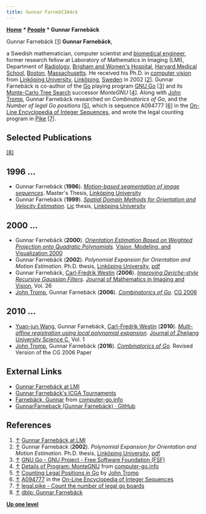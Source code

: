 ```yaml
---
title: Gunnar FarnebC3A4ck
---
```

**[Home](Home "Home") * [People](People "People") * Gunnar Farnebäck**

[](https://lmi.med.harvard.edu/people/gunnar-farneb%C3%A4ck) Gunnar Farnebäck <a id="cite-note-1" href="#cite-ref-1">[1]</a>
**Gunnar Farnebäck**,

a Swedish mathematician, computer scientist and [biomedical engineer](https://en.wikipedia.org/wiki/Biomedical_engineering), former research fellow at Laboratory of Mathematics in Imaging (LMI),
Department of [Radiology](https://en.wikipedia.org/wiki/Radiology), [Brigham and Women's Hospital](https://en.wikipedia.org/wiki/Brigham_and_Women%27s_Hospital), [Harvard Medical School](https://en.wikipedia.org/wiki/Harvard_Medical_School),
[Boston](https://en.wikipedia.org/wiki/Boston), [Massachusetts](https://en.wikipedia.org/wiki/Massachusetts).
He received his Ph.D. in [computer vision](https://en.wikipedia.org/wiki/Computer_vision) from [Linköping University](https://en.wikipedia.org/wiki/Link%C3%B6ping_University),
[Linköping](https://en.wikipedia.org/wiki/Link%C3%B6ping), [Sweden](https://en.wikipedia.org/wiki/Sweden) in 2002
<a id="cite-note-2" href="#cite-ref-2">[2]</a>.
Gunnar Farnebäck is co-author of the [Go](Go "Go") playing program [GNU Go](index.php?title=GNU_Go&action=edit&redlink=1 "GNU Go (page does not exist)")
<a id="cite-note-3" href="#cite-ref-3">[3]</a>
and its [Monte-Carlo Tree Search](Monte-Carlo_Tree_Search "Monte-Carlo Tree Search") successor *MonteGNU*
<a id="cite-note-4" href="#cite-ref-4">[4]</a>.
Along with [John Tromp](John_Tromp "John Tromp"), Gunnar Farnebäck researched on *Combinatorics of Go*, and the *Number of legal Go positions*
<a id="cite-note-5" href="#cite-ref-5">[5]</a>, which is sequence A094777
<a id="cite-note-6" href="#cite-ref-6">[6]</a>
in the [On-Line Encyclopedia of Integer Sequences](https://en.wikipedia.org/wiki/On-Line_Encyclopedia_of_Integer_Sequences),
and wrote the legal counting program in [Pike](https://en.wikipedia.org/wiki/Pike_%28programming_language%29) <a id="cite-note-7" href="#cite-ref-7">[7]</a>.

## Selected Publications

<a id="cite-note-8" href="#cite-ref-8">[8]</a>

## 1996 ...

- Gunnar Farnebäck (**1996**). *[Motion-based segmentation of image sequences](https://www.diva-portal.org/smash/record.jsf?pid=diva2%3A302971&dswid=7860)*. Master's Thesis, [Linköping University](https://en.wikipedia.org/wiki/Link%C3%B6ping_University)
- Gunnar Farnebäck (**1999**). *[Spatial Domain Methods for Orientation and Velocity Estimation](https://www.diva-portal.org/smash/record.jsf?pid=diva2%3A302473&dswid=-2853)*. [Lic](https://en.wikipedia.org/wiki/Licentiate) thesis, [Linköping University](https://en.wikipedia.org/wiki/Link%C3%B6ping_University)

## 2000 ...

- Gunnar Farnebäck (**2000**). *[Orientation Estimation Based on Weighted Projection onto Quadratic Polynomials](https://www.diva-portal.org/smash/record.jsf?pid=diva2%3A273875&dswid=-4880)*. [Vision, Modeling, and Visualization 2000](https://conferences.mpi-inf.mpg.de/vmv00/)
- Gunnar Farnebäck (**2002**). *Polynomial Expansion for Orientation and Motion Estimation*. Ph.D. thesis, [Linköping University](https://en.wikipedia.org/wiki/Link%C3%B6ping_University), [pdf](https://www.diva-portal.org/smash/get/diva2:302485/FULLTEXT01.pdf)
- Gunnar Farnebäck, [Carl-Fredrik Westin](https://scholar.google.com/citations?user=fUqBrO4AAAAJ) (**2006**). *[Improving Deriche-style Recursive Gaussian Filters](https://link.springer.com/article/10.1007/s10851-006-8464-z)*. [Journal of Mathematics in Imaging and Vision](https://www.springer.com/journal/10851), Vol. 26
- [John Tromp](John_Tromp "John Tromp"), Gunnar Farnebäck (**2006**). *[Combinatorics of Go](https://link.springer.com/chapter/10.1007/978-3-540-75538-8_8)*. [CG 2006](CG_2006 "CG 2006")

## 2010 ...

- [Yuan-jun Wang](https://dblp.org/pid/87/8569.html), Gunnar Farnebäck, [Carl-Fredrik Westin](https://scholar.google.com/citations?user=fUqBrO4AAAAJ) (**2010**). *[Multi-affine registration using local polynomial expansion](https://link.springer.com/article/10.1631/jzus.C0910658)*. [Journal of Zhejiang University Science C](https://www.springer.com/journal/11714), Vol. 1
- [John Tromp](John_Tromp "John Tromp"), Gunnar Farnebäck (**2016**). *[Combinatorics of Go](https://slidelegend.com/combinatorics-of-go-john-tromp_59e6582d1723dd4ae3fc8239.html)*. Revised Version of the CG 2006 Paper

## External Links

- [Gunnar Farnebäck at LMI](https://lmi.med.harvard.edu/people/gunnar-farneb%C3%A4ck)
- [Gunnar Farnebäck's ICGA Tournaments](https://www.game-ai-forum.org/icga-tournaments/person.php?id=388)
- [Farnebäck, Gunnar](http://www.computer-go.info/db/operson.php?a=Farneb%C3%83%C2%A4ck%2C+Gunnar) from [computer-go.info](http://www.computer-go.info/)
- [GunnarFarneback (Gunnar Farnebäck) · GitHub](https://github.com/GunnarFarneback)

## References

1. <a id="cite-ref-1" href="#cite-note-1">↑</a> [Gunnar Farnebäck at LMI](https://lmi.med.harvard.edu/people/gunnar-farneb%C3%A4ck)
1. <a id="cite-ref-2" href="#cite-note-2">↑</a> Gunnar Farnebäck (**2002**). *Polynomial Expansion for Orientation and Motion Estimation*. Ph.D. thesis, [Linköping University](https://en.wikipedia.org/wiki/Link%C3%B6ping_University), [pdf](https://www.diva-portal.org/smash/get/diva2:302485/FULLTEXT01.pdf)
1. <a id="cite-ref-3" href="#cite-note-3">↑</a> [GNU Go - GNU Project - Free Software Foundation (FSF)](https://www.gnu.org/software/gnugo/)
1. <a id="cite-ref-4" href="#cite-note-4">↑</a> [Details of Program: MonteGNU](http://www.computer-go.info/db/oprog.php?a=MonteGNU) from [computer-go.info](http://www.computer-go.info/)
1. <a id="cite-ref-5" href="#cite-note-5">↑</a> [Counting Legal Positions in Go](https://tromp.github.io/go/legal.html) by [John Tromp](John_Tromp "John Tromp")
1. <a id="cite-ref-6" href="#cite-note-6">↑</a> [A094777](https://oeis.org/A094777) in the [On-Line Encyclopedia of Integer Sequences](https://oeis.org/)
1. <a id="cite-ref-7" href="#cite-note-7">↑</a> [legal.pike - Count the number of legal go boards](https://www.lysator.liu.se/~gunnar/legal.pike.txt)
1. <a id="cite-ref-8" href="#cite-note-8">↑</a> [dblp: Gunnar Farnebäck](https://dblp.org/pid/f/GunnarFarneback.html)

**[Up one level](People "People")**

